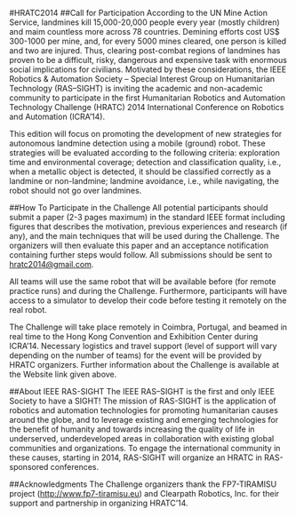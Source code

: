 #HRATC2014
##Call for Participation
According to the UN Mine Action Service, landmines kill 15,000-20,000 people every year (mostly children) and maim countless more across 78 countries. Demining efforts cost US$ 300-1000 per mine, and, for every 5000 mines cleared, one person is killed and two are injured. Thus, clearing post-combat regions of landmines has proven to be a difficult, risky, dangerous and expensive task with enormous social implications for civilians. Motivated by these considerations, the IEEE Robotics & Automation Society – Special Interest Group on Humanitarian Technology (RAS–SIGHT) is inviting the academic and non-academic community to participate in the first Humanitarian Robotics and Automation Technology Challenge (HRATC) 2014 International Conference on Robotics and Automation (ICRA’14).

This edition will focus on promoting the development of new strategies for autonomous landmine detection using a mobile (ground) robot. These strategies will be evaluated according to the following criteria: exploration time and environmental coverage; detection and classification quality, i.e., when a metallic object is detected, it should be classified correctly as a landmine or non-landmine; landmine avoidance, i.e., while navigating, the robot should not go over landmines.

##How To Participate in the Challenge
All potential participants should submit a paper (2-3 pages maximum) in the standard IEEE format including figures that describes the motivation, previous experiences and research (if any), and the main techniques that will be used during the Challenge. The organizers will then evaluate this paper and an acceptance notification containing further steps would follow. All submissions should be sent to hratc2014@gmail.com.

All teams will use the same robot that will be available before (for remote practice runs) and during the Challenge. Furthermore, participants will have access to a simulator to develop their code before testing it remotely on the real robot.

The Challenge will take place remotely in Coimbra, Portugal, and beamed in real time to the Hong Kong Convention and Exhibition Center during ICRA’14. Necessary logistics and travel support (level of support will vary depending on the number of teams) for the event will be provided by HRATC organizers. Further information about the Challenge is available at the Website link given above.

##About IEEE RAS-SIGHT 
The IEEE RAS–SIGHT is the first and only IEEE Society to have a SIGHT! The mission of RAS-SIGHT is the application of robotics and automation technologies for promoting humanitarian causes around the globe, and to leverage existing and emerging technologies for the benefit of humanity and towards increasing the quality of life in underserved, underdeveloped areas in collaboration with existing global communities and organizations. To engage the international community in these causes, starting in 2014, RAS-SIGHT will organize an HRATC in RAS-sponsored conferences.

##Acknowledgments
The Challenge organizers thank the FP7-TIRAMISU project (http://www.fp7-tiramisu.eu) and Clearpath Robotics, Inc. for their support and partnership in organizing HRATC’14.